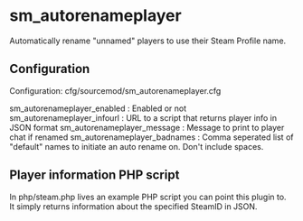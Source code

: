 sm_autorenameplayer
===================

Automatically rename "unnamed" players to use their Steam Profile name.

Configuration
-------------

Configuration: cfg/sourcemod/sm_autorenameplayer.cfg

 sm_autorenameplayer_enabled    : Enabled or not
 sm_autorenameplayer_infourl    : URL to a script that returns player info in JSON format
 sm_autorenameplayer_message    : Message to print to player chat if renamed
 sm_autorenameplayer_badnames   : Comma seperated list of "default" names to initiate an auto rename on.  Don't include spaces.


Player information PHP script
-----------------------------
In php/steam.php lives an example PHP script you can point this plugin to.   
It simply returns information about the specified SteamID in JSON.

